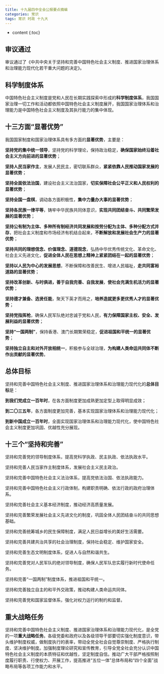 ```yaml
---
title: 十九届四中全会公报要点摘编
categories: 常识
tags: 常识 时政 十九大
---
```


* content
{:toc}




## 审议通过

审议通过了《中共中央关于坚持和完善中国特色社会主义制度、推进国家治理体系和治理能力现代化若干重大问题的决定》。

## 科学制度体系

中国特色社会主义制度是党和人民在长期实践探索中形成的**科学制度体系**，我国国家治理一切工作和活动都依照中国特色社会主义制度展开，我国国家治理体系和治理能力是中国特色社会主义制度及其执行能力的集中体现。

## 十三方面“显著优势”

我国国家制度和国家治理体系具有多方面的**显著优势**，主要是：

**坚持党的集中统一领导**，坚持党的科学理论，保持政治稳定，**确保国家始终沿着社会主义方向前进的显著优势**；

**坚持人民当家作主**，发展人民民主，密切联系群众，**紧紧依靠人民推动国家发展的显著优势**；

**坚持全面依法治国**，建设社会主义法治国家，**切实保障社会公平正义和人民权利的显著优势**；

**坚持全国一盘棋**，调动各方面积极性，**集中力量办大事的显著优势**；

**坚持各民族一律平等**，铸牢中华民族共同体意识，**实现共同团结奋斗、共同繁荣发展的显著优势**；

**坚持公有制为主体、多种所有制经济共同发展和按劳分配为主体、多种分配方式并存**，把社会主义制度和市场经济有机结合起来，**不断解放和发展社会生产力的显著优势**；

**坚持共同的理想信念、价值理念、道德观念**，弘扬中华优秀传统文化、革命文化、社会主义先进文化，**促进全体人民在思想上精神上紧紧团结在一起的显著优势**；

**坚持以人民为中心的发展思想**，不断保障和改善民生、增进人民福祉，**走共同富裕道路的显著优势**；

**坚持改革创新、与时俱进，善于自我完善、自我发展**，**使社会充满生机活力的显著优势**；

**坚持德才兼备、选贤任能**，聚天下英才而用之，**培养造就更多更优秀人才的显著优势**；

**坚持党指挥枪**，确保人民军队绝对忠诚于党和人民，**有力保障国家主权、安全、发展利益的显著优势**；

**坚持“一国两制”**，保持香港、澳门长期繁荣稳定，**促进祖国和平统一的显著优势**；

**坚持独立自主和对外开放相统一**，积极参与全球治理，**为构建人类命运共同体不断作出贡献的显著优势**。

## 总体目标

坚持和完善中国特色社会主义制度、推进国家治理体系和治理能力现代化的**总体目标**是：

**到我们党成立一百年时**，在各方面制度更加成熟更加定型上取得明显成效；

**到二〇三五年**，各方面制度更加完善，基本实现国家治理体系和治理能力现代化；

**到新中国成立一百年时**，全面实现国家治理体系和治理能力现代化，使中国特色社会主义制度更加巩固、优越性充分展现。

## 十三个“坚持和完善”

坚持和完善党的领导制度体系，提高党科学执政、民主执政、依法执政水平。

坚持和完善人民当家作主制度体系，发展社会主义民主政治。

坚持和完善中国特色社会主义法治体系，提高党依法治国、依法执政能力。

坚持和完善中国特色社会主义行政体制，构建职责明确、依法行政的政府治理体系。

坚持和完善社会主义基本经济制度，推动经济高质量发展。

坚持和完善繁荣发展社会主义先进文化的制度，巩固全体人民团结奋斗的共同思想基础。

坚持和完善统筹城乡的民生保障制度，满足人民日益增长的美好生活需要。

坚持和完善共建共治共享的社会治理制度，保持社会稳定、维护国家安全。

坚持和完善生态文明制度体系，促进人与自然和谐共生。

坚持和完善党对人民军队的绝对领导制度，确保人民军队忠实履行新时代使命任务。

坚持和完善“一国两制”制度体系，推进祖国和平统一。

坚持和完善独立自主的和平外交政策，推动构建人类命运共同体。

坚持和完善党和国家监督体系，强化对权力运行的制约和监督。

## 重大战略任务

坚持和完善中国特色社会主义制度、推进国家治理体系和治理能力现代化，是全党的一项**重大战略任务**。各级党委和政府以及各级领导干部要切实强化制度意识，带头维护制度权威，做制度执行的表率，带动全党全社会自觉尊崇制度、严格执行制度、坚决维护制度。加强制度理论研究和宣传教育，引导全党全社会充分认识中国特色社会主义制度的本质特征和优越性，坚定制度自信。推动广大干部严格按照制度履行职责、行使权力、开展工作，提高推进“五位一体”总体布局和“四个全面”战略布局等各项工作能力和水平。